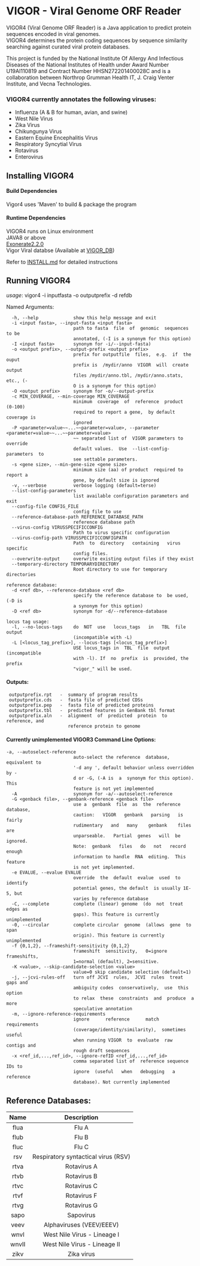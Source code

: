 # VIGOR - Viral Genome ORF Reader
VIGOR4 (Viral Genome ORF Reader) is a Java application to predict protein sequences encoded in viral genomes.<br>
VIGOR4 determines the protein coding sequences by sequence similarity searching against curated viral protein databases.<br>

This project is funded by the National Institute Of Allergy And Infectious Diseases of the National Institutes of Health under Award Number U19AI110819 and Contract Number HHSN272201400028C and is a collaboration between Northrop Grumman Health IT, J. Craig Venter Institute, and Vecna Technologies.

### VIGOR4 currently annotates the following viruses:
* Influenza (A & B for human, avian, and swine)
* West Nile Virus
* Zika Virus
* Chikungunya Virus
* Eastern Equine Encephalitis Virus
* Respiratory Syncytial Virus
* Rotavirus
* Enterovirus

## Installing VIGOR4
#### Build Dependencies
Vigor4 uses 'Maven' to build & package the program <br>
#### Runtime Dependencies
VIGOR4 runs on Linux environment <br>
JAVA8 or above<br>
[Exonerate2.2.0](https://www.ebi.ac.uk/about/vertebrate-genomics/software/exonerate)<br>
Vigor Viral databse (Available at [VIGOR_DB](https://github.com/JCVenterInstitute/VIGOR_DB))

Refer to [INSTALL.md](https://github.com/JCVenterInstitute/VIGOR4/blob/master/INSTALL.md) for detailed instructions

## Running VIGOR4

*usage*: vigor4 -i inputfasta -o outputprefix  -d refdb

 Named Arguments:
```
  -h, --help             show this help message and exit
  -i <input fasta>, --input-fasta <input fasta>
                         path to fasta  file  of  genomic  sequences  to be
                         annotated, (-I is a synonym for this option)
  -I <input fasta>       synonym for -i/--input-fasta)
  -o <output prefix>, --output-prefix <output prefix>
                         prefix for outputfile  files,  e.g.  if  the ouput
                         prefix is  /mydir/anno  VIGOR  will  create output
                         files /mydir/anno.tbl, /mydir/anno.stats, etc., (-
                         O is a synonym for this option)
  -O <output prefix>     synonym for -o/--output-prefix
  -c MIN_COVERAGE, --min-coverage MIN_COVERAGE
                         minimum  coverage  of  reference  product  (0-100)
                         required to report a gene,  by default coverage is
                         ignored
  -P <parameter=value~~...~~parameter=value>, --parameter <parameter=value~~...~~parameter=value>
                         ~~ separated list of  VIGOR parameters to override
                         default values.  Use  --list-config-parameters  to
                         see settable parameters.
  -s <gene size>, --min-gene-size <gene size>
                         minimum size (aa) of product  required to report a
                         gene, by default size is ignored
  -v, --verbose          verbose logging (default=terse)
  --list-config-parameters
                         list available configuration parameters and exit
  --config-file CONFIG_FILE
                         config file to use
  --reference-database-path REFERENCE_DATABASE_PATH
                         reference database path
  --virus-config VIRUSSPECIFICCONFIG
                         Path to virus specific configuration
  --virus-config-path VIRUSSPECIFICCONFIGPATH
                         Path  to  directory   containing   virus  specific
                         config files.
  --overwrite-output     overwrite existing output files if they exist
  --temporary-directory TEMPORARYDIRECTORY
                         Root directory to use for temporary directories

reference database:
  -d <ref db>, --reference-database <ref db>
                         specify the reference database to  be used, (-D is
                         a synonym for this option)
  -D <ref db>            synonym for -d/--reference-database

locus tag usage:
  -l, --no-locus-tags    do  NOT  use   locus_tags   in   TBL  file  output
                         (incompatible with -L)
  -L [<locus_tag_prefix>], --locus-tags [<locus_tag_prefix>]
                         USE locus_tags in  TBL  file  output (incompatible
                         with -l). If  no  prefix  is  provided, the prefix
                         "vigor_" will be used.
```
#### Outputs:
```
 outputprefix.rpt   -  summary of program results
 outputprefix.cds   -  fasta file of predicted CDSs
 outputprefix.pep   -  fasta file of predicted proteins
 outputprefix.tbl   -  predicted features in GenBank tbl format
 outputprefix.aln   -  alignment  of  predicted  protein  to  reference, and
                       reference protein to genome
```
#### Currently unimplemented VIGOR3 Command Line Options:
```
-a, --autoselect-reference
                         auto-select the reference  database, equivalent to
                         '-d any ', default behavior unless overridden by -
                         d or -G, (-A is  a  synonym for this option). This
                         feature is not yet implemented
  -A                     synonym for -a/--autoselect-reference
  -G <genback file>, --genbank-reference <genback file>
                         use a  genbank  file  as  the  reference database,
                         caution:   VIGOR   genbank   parsing   is   fairly
                         rudimentary   and   many    genbank    files   are
                         unparseable.   Partial  genes   will  be  ignored.
                         Note:  genbank   files   do   not   record  enough
                         information to handle  RNA  editing.  This feature
                         is not yet implemented.
  -e EVALUE, --evalue EVALUE
                         override  the  default  evalue  used  to  identify
                         potential genes, the default  is usually 1E-5, but
                         varies by reference database
  -C, --complete         complete (linear) genome  (do  not  treat edges as
                         gaps). This feature is currently unimplemented
  -0, --circular         complete circular  genome  (allows  gene  to  span
                         origin). This feature is currently unimplemented
  -f {0,1,2}, --frameshift-sensitivity {0,1,2}
                         frameshift  sensitivity,   0=ignore   frameshifts,
                         1=normal (default), 2=sensitive. 
  -K <value>, --skip-candidate-selection <value>
                         value=0 skip candidate selection (default=1)
  -j, --jcvi-rules-off   turn off JCVI  rules,  JCVI  rules  treat gaps and
                         ambiguity codes  conservatively,  use  this option
                         to relax  these  constraints  and  produce  a more
                         speculative annotation
  -m, --ignore-reference-requirements
                         ignore      reference      match      requirements
                         (coverage/identity/similarity),  sometimes  useful
                         when running VIGOR  to  evaluate  raw  contigs and
                         rough draft sequences
  -x <ref_id,...,ref_id>, --ignore-refID <ref_id,...,ref_id>
                         comma separated list of  reference sequence IDs to
                         ignore  (useful   when   debugging   a   reference
                         database). Not currently implemented
```


## Reference Databases:

 | Name  | Description |
 | :-----: | :----------:|
 | flua |  Flu A |
 | flub |  Flu B|
 |fluc  |   Flu C |
 |rsv |        Respiratory syntactical virus (RSV)   |
 | rtva   |     Rotavirus A   |                                
  |rtvb    |    Rotavirus B     |                              
  |rtvc    |    Rotavirus C     |                              
 | rtvf   |     Rotavirus F  |
 | rtvg   |     Rotavirus G  |
 | sapo    |    Sapovirus  |
 | veev     |   Alphaviruses (VEEV/EEEV)|
 | wnvI     |   West Nile Virus - Lineage I |
 | wnvII    |   West Nile Virus - Lineage II |
 | zikv    |    Zika virus |

